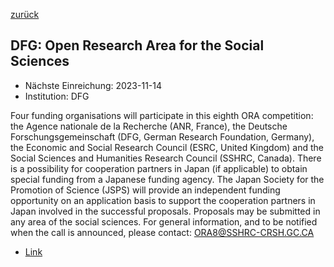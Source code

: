 [zurück](/funding/)

## DFG: Open Research Area for the Social Sciences

* Nächste Einreichung: 2023-11-14
* Institution: DFG

Four funding organisations will participate in this eighth ORA competition: the Agence nationale de la Recherche (ANR, France), the Deutsche Forschungsgemeinschaft (DFG, German Research Foundation, Germany), the Economic and Social Research Council (ESRC, United Kingdom) and the Social Sciences and Humanities Research Council (SSHRC, Canada). There is a possibility for cooperation partners in Japan (if applicable) to obtain special funding from a Japanese funding agency. The Japan Society for the Promotion of Science (JSPS) will provide an independent funding opportunity on an application basis to support the cooperation partners in Japan involved in the successful proposals. Proposals may be submitted in any area of the social sciences. For general information, and to be notified when the call is announced, please contact: ORA8@SSHRC-CRSH.GC.CA

* [Link](https://www.dfg.de/foerderung/info_wissenschaft/2023/info_wissenschaft_23_52/index.html)